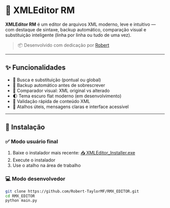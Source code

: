 # 🧩 XMLEditor RM

**XMLEditor RM** é um editor de arquivos XML moderno, leve e intuitivo — com destaque de sintaxe, backup automático, comparação visual e substituição inteligente (linha por linha ou tudo de uma vez).

> 📦 Desenvolvido com dedicação por [Robert](https://github.com/Robert-TaylorMF)

---

## ✨ Funcionalidades

- 🔎 Busca e substituição (pontual ou global)
- 💾 Backup automático antes de sobrescrever
- 📄 Comparador visual: XML original vs alterado
- 🌓 Tema escuro flat moderno (em desenvolvimento)
- 🧠 Validação rápida de conteúdo XML
- 🔁 Atalhos úteis, mensagens claras e interface acessível

---

## 🚀 Instalação

### ✅ Modo usuário final

1. Baixe o instalador mais recente:
   [📥 XMLEditor_Installer.exe](https://github.com/Robert-TaylorMF/RMX_EDITOR/releases)
2. Execute o instalador
3. Use o atalho na área de trabalho

### 💻 Modo desenvolvedor

```bash
git clone https://github.com/Robert-TaylorMF/RMX_EDITOR.git
cd RMX_EDITOR
python main.py
